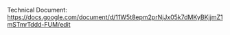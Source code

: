 Technical Document: https://docs.google.com/document/d/11W5t8epm2prNjJx05k7dMKyBKjjmZ1mSTmrTddd-FUM/edit
